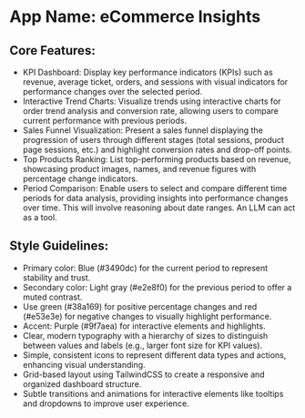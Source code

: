 # **App Name**: eCommerce Insights

## Core Features:

- KPI Dashboard: Display key performance indicators (KPIs) such as revenue, average ticket, orders, and sessions with visual indicators for performance changes over the selected period.
- Interactive Trend Charts: Visualize trends using interactive charts for order trend analysis and conversion rate, allowing users to compare current performance with previous periods.
- Sales Funnel Visualization: Present a sales funnel displaying the progression of users through different stages (total sessions, product page sessions, etc.) and highlight conversion rates and drop-off points.
- Top Products Ranking: List top-performing products based on revenue, showcasing product images, names, and revenue figures with percentage change indicators.
- Period Comparison: Enable users to select and compare different time periods for data analysis, providing insights into performance changes over time. This will involve reasoning about date ranges. An LLM can act as a tool.

## Style Guidelines:

- Primary color: Blue (#3490dc) for the current period to represent stability and trust.
- Secondary color: Light gray (#e2e8f0) for the previous period to offer a muted contrast.
- Use green (#38a169) for positive percentage changes and red (#e53e3e) for negative changes to visually highlight performance.
- Accent: Purple (#9f7aea) for interactive elements and highlights.
- Clear, modern typography with a hierarchy of sizes to distinguish between values and labels (e.g., larger font size for KPI values).
- Simple, consistent icons to represent different data types and actions, enhancing visual understanding.
- Grid-based layout using TailwindCSS to create a responsive and organized dashboard structure.
- Subtle transitions and animations for interactive elements like tooltips and dropdowns to improve user experience.